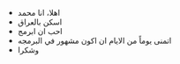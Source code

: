 -  اهلا، انا محمد
-  اسكن بالعراق
-  احب ان ابرمج
-  اتمنى يوماً من الايام ان اكون مشهور في البرمجه
-  وشكرا

<!---
MM7mDM/MM7mDM is a ✨ special ✨ repository because its `README.md` (this file) appears on your GitHub profile.
You can click the Preview link to take a look at your changes.
--->
